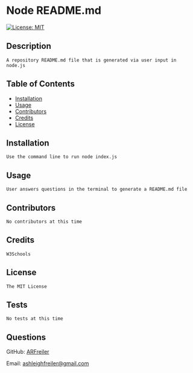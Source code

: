 # Node README.md
[![License: MIT](https://img.shields.io/badge/License-MIT-yellow.svg)](https://opensource.org/licenses/MIT)
## Description
    A repository README.md file that is generated via user input in node.js    
## Table of Contents
* [Installation](#installation)
* [Usage](#usage)
* [Contributors](#contributors)
* [Credits](#credits)
* [License](#license)
## Installation
    Use the command line to run node index.js
## Usage
    User answers questions in the terminal to generate a README.md file
## Contributors
    No contributors at this time
## Credits
    W3Schools
## License
    The MIT License
## Tests
    No tests at this time
        
## Questions
GitHub: [ARFreiler](https://github.com/ARFreiler) 

Email: [ashleighfreiler@gmail.com](https://ashleighfreiler@gmail.com) 